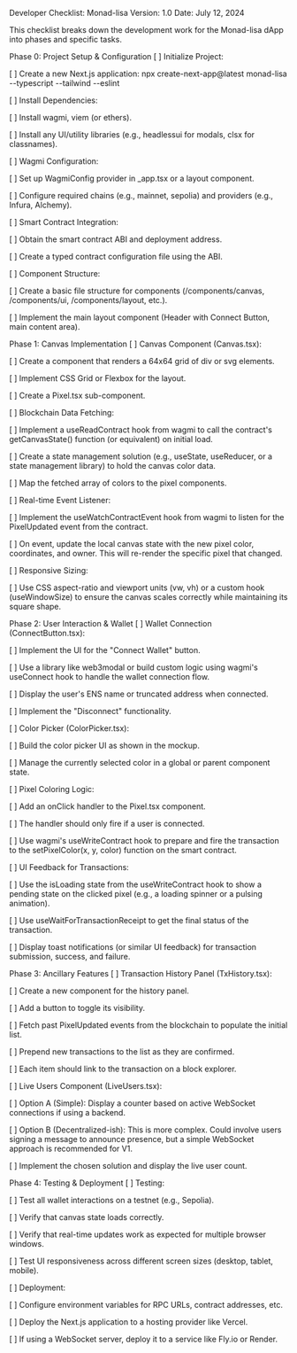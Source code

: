 Developer Checklist: Monad-lisa
Version: 1.0
Date: July 12, 2024

This checklist breaks down the development work for the Monad-lisa dApp into phases and specific tasks.

Phase 0: Project Setup & Configuration
[ ] Initialize Project:

[ ] Create a new Next.js application: npx create-next-app@latest monad-lisa --typescript --tailwind --eslint

[ ] Install Dependencies:

[ ] Install wagmi, viem (or ethers).

[ ] Install any UI/utility libraries (e.g., headlessui for modals, clsx for classnames).

[ ] Wagmi Configuration:

[ ] Set up WagmiConfig provider in \_app.tsx or a layout component.

[ ] Configure required chains (e.g., mainnet, sepolia) and providers (e.g., Infura, Alchemy).

[ ] Smart Contract Integration:

[ ] Obtain the smart contract ABI and deployment address.

[ ] Create a typed contract configuration file using the ABI.

[ ] Component Structure:

[ ] Create a basic file structure for components (/components/canvas, /components/ui, /components/layout, etc.).

[ ] Implement the main layout component (Header with Connect Button, main content area).

Phase 1: Canvas Implementation
[ ] Canvas Component (Canvas.tsx):

[ ] Create a component that renders a 64x64 grid of div or svg elements.

[ ] Implement CSS Grid or Flexbox for the layout.

[ ] Create a Pixel.tsx sub-component.

[ ] Blockchain Data Fetching:

[ ] Implement a useReadContract hook from wagmi to call the contract's getCanvasState() function (or equivalent) on initial load.

[ ] Create a state management solution (e.g., useState, useReducer, or a state management library) to hold the canvas color data.

[ ] Map the fetched array of colors to the pixel components.

[ ] Real-time Event Listener:

[ ] Implement the useWatchContractEvent hook from wagmi to listen for the PixelUpdated event from the contract.

[ ] On event, update the local canvas state with the new pixel color, coordinates, and owner. This will re-render the specific pixel that changed.

[ ] Responsive Sizing:

[ ] Use CSS aspect-ratio and viewport units (vw, vh) or a custom hook (useWindowSize) to ensure the canvas scales correctly while maintaining its square shape.

Phase 2: User Interaction & Wallet
[ ] Wallet Connection (ConnectButton.tsx):

[ ] Implement the UI for the "Connect Wallet" button.

[ ] Use a library like web3modal or build custom logic using wagmi's useConnect hook to handle the wallet connection flow.

[ ] Display the user's ENS name or truncated address when connected.

[ ] Implement the "Disconnect" functionality.

[ ] Color Picker (ColorPicker.tsx):

[ ] Build the color picker UI as shown in the mockup.

[ ] Manage the currently selected color in a global or parent component state.

[ ] Pixel Coloring Logic:

[ ] Add an onClick handler to the Pixel.tsx component.

[ ] The handler should only fire if a user is connected.

[ ] Use wagmi's useWriteContract hook to prepare and fire the transaction to the setPixelColor(x, y, color) function on the smart contract.

[ ] UI Feedback for Transactions:

[ ] Use the isLoading state from the useWriteContract hook to show a pending state on the clicked pixel (e.g., a loading spinner or a pulsing animation).

[ ] Use useWaitForTransactionReceipt to get the final status of the transaction.

[ ] Display toast notifications (or similar UI feedback) for transaction submission, success, and failure.

Phase 3: Ancillary Features
[ ] Transaction History Panel (TxHistory.tsx):

[ ] Create a new component for the history panel.

[ ] Add a button to toggle its visibility.

[ ] Fetch past PixelUpdated events from the blockchain to populate the initial list.

[ ] Prepend new transactions to the list as they are confirmed.

[ ] Each item should link to the transaction on a block explorer.

[ ] Live Users Component (LiveUsers.tsx):

[ ] Option A (Simple): Display a counter based on active WebSocket connections if using a backend.

[ ] Option B (Decentralized-ish): This is more complex. Could involve users signing a message to announce presence, but a simple WebSocket approach is recommended for V1.

[ ] Implement the chosen solution and display the live user count.

Phase 4: Testing & Deployment
[ ] Testing:

[ ] Test all wallet interactions on a testnet (e.g., Sepolia).

[ ] Verify that canvas state loads correctly.

[ ] Verify that real-time updates work as expected for multiple browser windows.

[ ] Test UI responsiveness across different screen sizes (desktop, tablet, mobile).

[ ] Deployment:

[ ] Configure environment variables for RPC URLs, contract addresses, etc.

[ ] Deploy the Next.js application to a hosting provider like Vercel.

[ ] If using a WebSocket server, deploy it to a service like Fly.io or Render.
